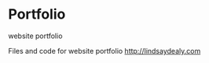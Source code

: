 Portfolio
=========

 website portfolio

Files and code for website portfolio http://lindsaydealy.com
